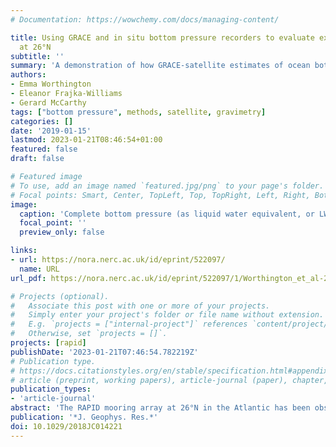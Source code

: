 ```yaml
---
# Documentation: https://wowchemy.com/docs/managing-content/

title: Using GRACE and in situ bottom pressure recorders to evaluate external transports
  at 26°N
subtitle: ''
summary: 'A demonstration of how GRACE-satellite estimates of ocean bottom pressure can be used to stitch together *in situ* bottom pressure records at 26°N, alleviating the need to detrend the observed bottom pressure. However, the method does not allow determination of the trend over the full period; if the GRACE trend over the full period (2004-2016) is applied, then it implies a trend in the compensation transports from 26°N which has the opposite sign as the compensation transport derived from the RAPID 26°N mooring array.'
authors:
- Emma Worthington
- Eleanor Frajka-Williams
- Gerard McCarthy
tags: ["bottom pressure", methods, satellite, gravimetry]
categories: []
date: '2019-01-15'
lastmod: 2023-01-21T08:46:54+01:00
featured: false
draft: false

# Featured image
# To use, add an image named `featured.jpg/png` to your page's folder.
# Focal points: Smart, Center, TopLeft, Top, TopRight, Left, Right, BottomLeft, Bottom, BottomRight.
image:
  caption: 'Complete bottom pressure (as liquid water equivalent, or LWE) time series for the WB2 mooring; adjusted for instrument drift using Gravity Recovery and Climate Experiment data, with data gaps filled with a modified annual cycle, and with overlapping sections replaced by a weighted mean.'
  focal_point: ''
  preview_only: false

links:
- url: https://nora.nerc.ac.uk/id/eprint/522097/
  name: URL
url_pdf: https://nora.nerc.ac.uk/id/eprint/522097/1/Worthington_et_al-2019-Journal_of_Geophysical_Research__Oceans.pdf

# Projects (optional).
#   Associate this post with one or more of your projects.
#   Simply enter your project's folder or file name without extension.
#   E.g. `projects = ["internal-project"]` references `content/project/deep-learning/index.md`.
#   Otherwise, set `projects = []`.
projects: [rapid]
publishDate: '2023-01-21T07:46:54.782219Z'
# Publication type.
# https://docs.citationstyles.org/en/stable/specification.html#appendix-iii-types
# article (preprint, working papers), article-journal (paper), chapter, dataset, document (catch all), motion_picture (video), post (post on online forum), post-weblog (post on blog), report (technical report, with container-title for chapter within larger report), software, thesis, citation-key (bibtex key) or citation-label (Ferr78, formatted as output label), doi, event-title (name of event), event-place (geographic location), keyword, language (e.g., en or de), license (copyright information), note (descriptive note), publisher, title, t
publication_types:
- 'article-journal'
abstract: 'The RAPID mooring array at 26°N in the Atlantic has been observing the Atlantic meridional overturning circulation (AMOC) since 2004, with estimates of AMOC strength suggesting that it has declined over the 2004–2016 period. When AMOC transport is estimated, an external transport is added to the observed Ekman, Florida Straits, and baroclinic geostrophic transports to ensure zero net mass transport across the section. This approach was validated using the first year of RAPID data by estimating the external component directly from in situ bottom pressure data. Since bottom pressure recorders commonly show low-frequency instrument drift, bottom pressure data had to be dedrifted prior to calculating the external component. Here we calculate the external component from 10 years of in situ bottom pressure data and evaluate two choices for dedrifting the records: traditional and adjusted using a Gravity Recovery and Climate Experiment (GRACE) bottom pressure solution. We show that external transport estimated from GRACE-adjusted, in situ bottom pressure data correlates better with the RAPID compensation transport (r=0.65,p<0.05) than using individually dedrifted bottom pressure recorders, particularly at low frequencies on timescales shorter than 10 years, demonstrating that the low-frequency variability added from GRACE is consistent with the transport variability at RAPID. We further use the bottom pressure-derived external transport to evaluate the zonal distribution of the barotropic transport variability and find that the transport variability is concentrated west of the Mid-Atlantic Ridge rather than uniformly distributed across the basin, as assumed in the RAPID calculation.'
publication: '*J. Geophys. Res.*'
doi: 10.1029/2018JC014221
---
```


